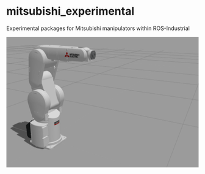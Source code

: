 # mitsubishi_experimental
Experimental packages for Mitsubishi manipulators within ROS-Industrial

![img](.image/header.png)